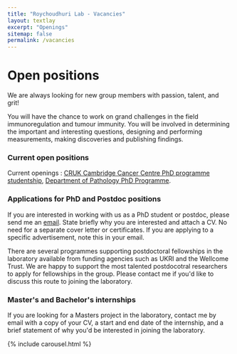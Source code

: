 ```yaml
---
title: "Roychoudhuri Lab - Vacancies"
layout: textlay
excerpt: "Openings"
sitemap: false
permalink: /vacancies
---
```


# Open positions

We are always looking for new group members with passion, talent, and grit!

You will have the chance to work on grand challenges in the field immunoregulation and tumour immunity. You will be involved in determining the important and interesting questions, designing and performing measurements, making discoveries and publishing findings.

### Current open positions

Current openings :
[CRUK Cambridge Cancer Centre PhD programme studentship](https://crukcambridgecentre.org.uk/research/programmes/cellular-and-molecular-biology),
[Department of Pathology PhD Programme](https://www.path.cam.ac.uk/graduate/fully-funded-studentships).

### Applications for PhD and Postdoc positions
If you are interested in working with us as a PhD student or postdoc, please send me an [email](mailto:rr257@cam.ac.uk). State briefly why you are interested and attach a CV. No need for a separate cover letter or certificates. If you are applying to a specific advertisement, note this in your email.

There are several programmes supporting postdoctoral fellowships in the laboratory available from funding agencies such as UKRI and the Wellcome Trust.  We are happy to support the most talented postdocotral researchers to apply for fellowships in the group. Please contact me if you'd like to discuss this route to joining the laboratory. 

### Master's and Bachelor's internships
If you are looking for a Masters project in the laboratory, contact me by email with a copy of your CV, a start and end date of the internship, and a brief statement of why you'd be interested in joining the laboratory.

{% include carousel.html %}
